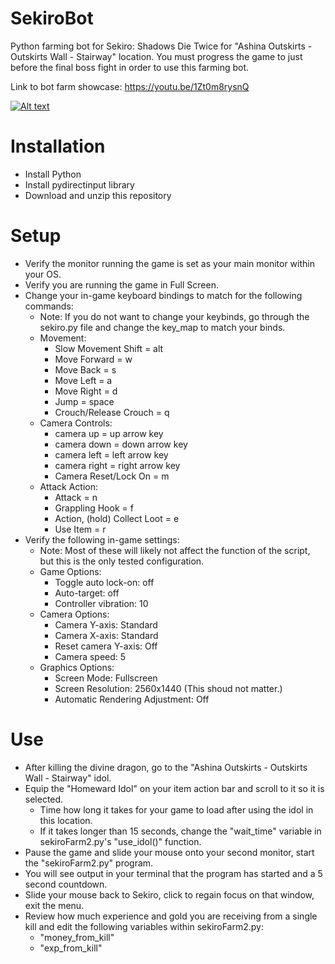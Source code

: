 # SekiroBot
Python farming bot for Sekiro: Shadows Die Twice for "Ashina Outskirts - Outskirts Wall - Stairway" location.
You must progress the game to just before the final boss fight in order to use this farming bot.

Link to bot farm showcase: https://youtu.be/1Zt0m8rysnQ

[![Alt text](https://img.youtube.com/vi/1Zt0m8rysnQ/0.jpg)](https://www.youtube.com/watch?v=1Zt0m8rysnQ)

# Installation
- Install Python
- Install pydirectinput library
- Download and unzip this repository

# Setup
- Verify the monitor running the game is set as your main monitor within your OS.
- Verify you are running the game in Full Screen.
- Change your in-game keyboard bindings to match for the following commands:
    - Note: If you do not want to change your keybinds, go through the sekiro.py file and change the key_map to match your binds.
    - Movement:
        - Slow Movement Shift = alt
        - Move Forward = w
        - Move Back = s
        - Move Left = a
        - Move Right = d
        - Jump = space
        - Crouch/Release Crouch = q
    - Camera Controls:
        - camera up = up arrow key
        - camera down = down arrow key
        - camera left = left arrow key
        - camera right = right arrow key
        - Camera Reset/Lock On = m
    - Attack Action:
        - Attack = n
        - Grappling Hook = f
        - Action, (hold) Collect Loot = e
        - Use Item = r
- Verify the following in-game settings:
    - Note: Most of these will likely not affect the function of the script, but this is the only tested configuration.
    - Game Options:
        - Toggle auto lock-on: off
        - Auto-target: off
        - Controller vibration: 10
    - Camera Options:
        - Camera Y-axis: Standard
        - Camera X-axis: Standard
        - Reset camera Y-axis: Off
        - Camera speed: 5
    - Graphics Options:
        - Screen Mode: Fullscreen
        - Screen Resolution: 2560x1440 (This shoud not matter.)
        - Automatic Rendering Adjustment: Off

# Use
- After killing the divine dragon, go to the "Ashina Outskirts - Outskirts Wall - Stairway" idol.
- Equip the "Homeward Idol" on your item action bar and scroll to it so it is selected.
    - Time how long it takes for your game to load after using the idol in this location.
    - If it takes longer than 15 seconds, change the "wait_time" variable in sekiroFarm2.py's "use_idol()" function.
- Pause the game and slide your mouse onto your second monitor, start the "sekiroFarm2.py" program.
- You will see output in your terminal that the program has started and a 5 second countdown.
- Slide your mouse back to Sekiro, click to regain focus on that window, exit the menu.
- Review how much experience and gold you are receiving from a single kill and edit the following variables within sekiroFarm2.py:
    - "money_from_kill"
    - "exp_from_kill"